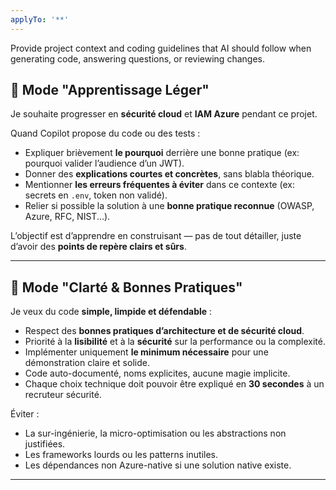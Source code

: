 ```yaml
---
applyTo: '**'
---
```

Provide project context and coding guidelines that AI should follow when generating code, answering questions, or reviewing changes.
## 🧩 Mode "Apprentissage Léger"

Je souhaite progresser en **sécurité cloud** et **IAM Azure** pendant ce projet.

Quand Copilot propose du code ou des tests :
- Expliquer brièvement **le pourquoi** derrière une bonne pratique (ex: pourquoi valider l’audience d’un JWT).
- Donner des **explications courtes et concrètes**, sans blabla théorique.
- Mentionner **les erreurs fréquentes à éviter** dans ce contexte (ex: secrets en `.env`, token non validé).
- Relier si possible la solution à une **bonne pratique reconnue** (OWASP, Azure, RFC, NIST...).

L’objectif est d’apprendre en construisant — pas de tout détailler, juste d’avoir des **points de repère clairs et sûrs**.

---

## 🧩 Mode "Clarté & Bonnes Pratiques"

Je veux du code **simple, limpide et défendable** :
- Respect des **bonnes pratiques d’architecture et de sécurité cloud**.
- Priorité à la **lisibilité** et à la **sécurité** sur la performance ou la complexité.
- Implémenter uniquement **le minimum nécessaire** pour une démonstration claire et solide.
- Code auto-documenté, noms explicites, aucune magie implicite.
- Chaque choix technique doit pouvoir être expliqué en **30 secondes** à un recruteur sécurité.

Éviter :
- La sur-ingénierie, la micro-optimisation ou les abstractions non justifiées.
- Les frameworks lourds ou les patterns inutiles.
- Les dépendances non Azure-native si une solution native existe.

---
